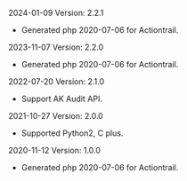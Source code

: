 2024-01-09 Version: 2.2.1
- Generated php 2020-07-06 for Actiontrail.

2023-11-07 Version: 2.2.0
- Generated php 2020-07-06 for Actiontrail.

2022-07-20 Version: 2.1.0
- Support AK Audit API.

2021-10-27 Version: 2.0.0
- Supported Python2, C plus.

2020-11-12 Version: 1.0.0
- Generated php 2020-07-06 for Actiontrail.


